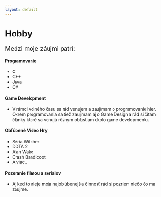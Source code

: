 ```yaml
---
layout: default
---
```

<div class="container-fluid jumbotron">
	<div class="container">
		<h1>Hobby</h1>
	</div>
</div>
<div class="container">
	<p style="font-size: 20px">Medzi moje záujmi patrí:</p>
	<h4><emph>Programovanie</emph></h4>
	<ul>
		<li>C</li>
		<li>C++</li>
		<li>Java</li>
		<li>C#</li>
	</ul>
	<h4><emph>Game Development</emph></h4>
	<ul>
		<li>V rámci volného času sa rád venujem a zaujímam o programovanie hier. Okrem programovania sa tiež zaujímam aj o Game Design a rád si čítam články ktoré sa venujú rôznym oblastiam okolo game developmentu.</li>
	</ul>
	<h4><emph>Obľúbené Video Hry</emph></h4>
	<ul>
		<li>Séria Witcher</li>
		<li>DOTA 2</li>
		<li>Alan Wake</li>
		<li>Crash Bandicoot</li>
		<li>A viac..</li>
	</ul>
	<h4>Pozeranie filmou a serialov</h4>
	<ul>
		<li>Aj ked to nieje moja najoblúbenejšia činnosť rád si pozriem niečo čo ma zaujme.</li>
	</ul>
</div>